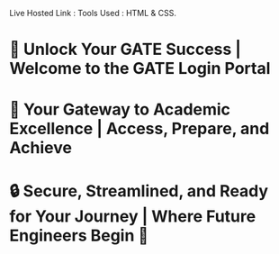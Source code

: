 Live Hosted Link :
Tools Used : HTML & CSS.
# 🚀 Unlock Your GATE Success | Welcome to the GATE Login Portal
# 📖 Your Gateway to Academic Excellence | Access, Prepare, and Achieve
# 🔒 Secure, Streamlined, and Ready for Your Journey | Where Future Engineers Begin 🌟
                     
            
